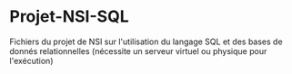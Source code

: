 # Projet-NSI-SQL
Fichiers du projet de NSI sur l'utilisation du langage SQL et des bases de donnés relationnelles (nécessite un serveur virtuel ou physique pour l'exécution)
